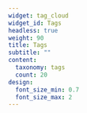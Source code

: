 ```yaml
---
widget: tag_cloud
widget_id: Tags
headless: true
weight: 90
title: Tags
subtitle: ""
content:
  taxonomy: tags
  count: 20
design:
  font_size_min: 0.7
  font_size_max: 2
---
```

